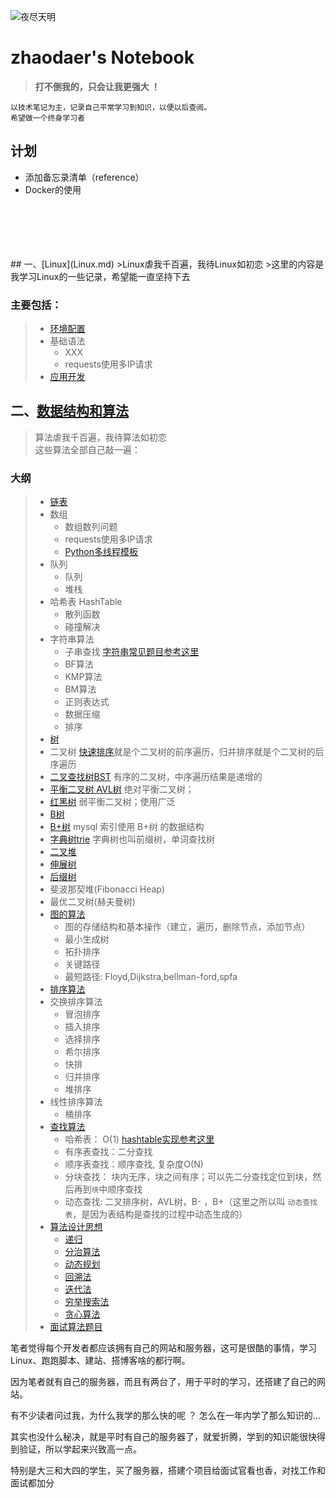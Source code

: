 ![夜尽天明](https://upload-images.jianshu.io/upload_images/12890819-6e2289f29c0d3b39.png?imageMogr2/auto-orient/strip%7CimageView2/2/w/1240)
# zhaodaer's Notebook

>**打不倒我的，只会让我更强大 ！**

    以技术笔记为主，记录自己平常学习到知识，以便以后查阅。  
    希望做一个终身学习者

## 计划
* 添加备忘录清单（reference）
* Docker的使用
<br>
<br>
<br>
<br>
<br>
## 一、[Linux](Linux.md)
>Linux虐我千百遍，我待Linux如初恋  
>这里的内容是我学习Linux的一些记录，希望能一直坚持下去

### 主要包括：
> * [环境配置](https://py3.io/doc/python/quickstart.html)
> * 基础语法
>   * XXX
>   * requests使用多IP请求
> * [应用开发](code/MultiThread_Template.py)


  
## 二、[数据结构和算法](数据结构和算法.md)
>算法虐我千百遍，我待算法如初恋  
>这些算法全部自己敲一遍：
### 大纲
> * [链表](https://py3.io/doc/python/quickstart.html)
> * 数组
>   * 数组数列问题
>   * requests使用多IP请求
>   * [Python多线程模板](code/MultiThread_Template.py)
> * 队列
>   * 队列
>   * 堆栈
> * 哈希表 HashTable
>   * 散列函数
>   * 碰撞解决
> * 字符串算法
>   * 子串查找 [字符串常见题目参考这里](9%20Algorithms%20Job%20Interview/1%20字符串.md) 
>   * BF算法  
>   * KMP算法  
>   * BM算法  
>   * 正则表达式
>   * 数据压缩
>   * 排序
> *  [树](4%20Tree/README.md)
>   * 二叉树  [快速排序](6%20Sort/README.md)就是个二叉树的前序遍历，归并排序就是个二叉树的后序遍历  
>   * [二叉查找树BST](4%20Tree/2-二叉查找树/二叉查找树.md)  有序的二叉树，中序遍历结果是递增的
>   * [平衡二叉树 AVL树](4%20Tree/3-平衡树AVL/README.md)   绝对平衡二叉树；
>   * [红黑树](4%20Tree/9-红黑树%20R-B%20tree/红黑树.md)  弱平衡二叉树；使用广泛
>   * [B树](4%20Tree/7-B树/B树.md)
>   * [B+树](4%20Tree/7-B树/B+树.md)  mysql 索引使用 B+树 的数据结构	  
>   * [字典树trie](4%20Tree/4-字典树Trie/README.md) 字典树也叫前缀树，单词查找树
>   * [二叉堆](4%20Tree/8-堆/堆.md)  
>   * [伸展树](4%20Tree/5-伸展树/伸展树.md)
>   * [后缀树](4%20Tree/6-后缀树/后缀树.md)
>   * 斐波那契堆(Fibonacci Heap)   
>   * 最优二叉树(赫夫曼树)  
> * [图的算法](5%20Graph/README.md)
>   * 图的存储结构和基本操作（建立，遍历，删除节点，添加节点）   
>   * 最小生成树  
>   * 拓扑排序  
>   * 关键路径  
>   * 最短路径: Floyd,Dijkstra,bellman-ford,spfa  
> * [排序算法](6%20Sort/README.md)
> * 交换排序算法
>   * 冒泡排序
>   * 插入排序    
>   * 选择排序    
>   * 希尔排序
>   * 快排   
>   * 归并排序  
>   * 堆排序
> * 线性排序算法
>   * 桶排序 
> * [查找算法](7%20Search/README.md)  
>   * 哈希表： O(1)  [hashtable实现参考这里](../3%20Hash%20Table/README.md)
>   * 有序表查找：二分查找 
>   * 顺序表查找：顺序查找, 复杂度O(N)  
>   * 分块查找： 块内无序，块之间有序；可以先二分查找定位到块，然后再到`块`中顺序查找  
>   * 动态查找:  二叉排序树，AVL树，B- ，B+（这里之所以叫 `动态查找表`，是因为表结构是查找的过程中动态生成的）
> * [算法设计思想](8%20Algorithms%20Analysis/README.md)
>   * [递归](8%20Algorithms%20Analysis/递归.md) 
>   * [分治算法](8%20Algorithms%20Analysis/分治算法.md) 
>   * [动态规划](8%20Algorithms%20Analysis/动态规划.md)  
>   * [回溯法](8%20Algorithms%20Analysis/回溯法.md)
>   * [迭代法](8%20Algorithms%20Analysis/迭代法.md)  
>   * [穷举搜索法](8%20Algorithms%20Analysis/穷举搜索法.md)   
>   * [贪心算法](8%20Algorithms%20Analysis/贪心算法.md) 
> * [面试算法题目](9%20Algorithms%20Job%20Interview/README.md)




笔者觉得每个开发者都应该拥有自己的网站和服务器，这可是很酷的事情，学习 Linux、跑跑脚本、建站、搭博客啥的都行啊。

因为笔者就有自己的服务器，而且有两台了，用于平时的学习，还搭建了自己的网站。

有不少读者问过我，为什么我学的那么快的呢 ？ 怎么在一年内学了那么知识的...

其实也没什么秘决，就是平时有自己的服务器了，就爱折腾，学到的知识能很快得到验证，所以学起来兴致高一点。

特别是大三和大四的学生，买了服务器，搭建个项目给面试官看也香，对找工作和面试都加分
